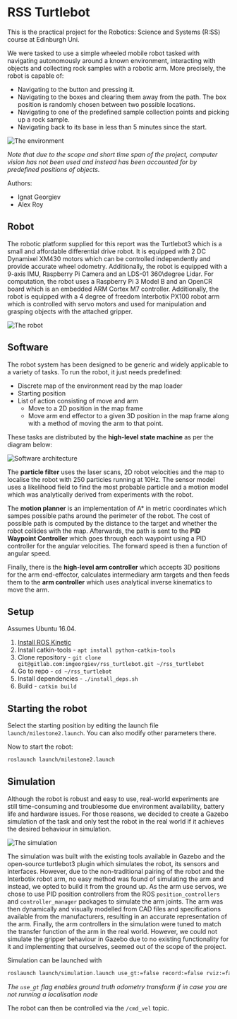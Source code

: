 # RSS Turtlebot

This is the practical project for the Robotics: Science and Systems (R:SS) course at Edinburgh Uni.

We were tasked to use a simple wheeled mobile robot tasked with navigating autonomously around a known environment, interacting with objects and collecting rock samples with a robotic arm. More precisely, the robot is capable of:

* Navigating to the button and pressing it.
* Navigating to the boxes and clearing them away from the path. The box position is randomly chosen between two possible locations.
* Navigating to one of the predefined sample collection points and picking up a rock sample.
* Navigating back to its base in less than 5 minutes since the start.

![The environment](img/rss_environment.jpg)

_Note that due to the scope and short time span of the project, computer vision has not been used and instead has been accounted for by predefined positions of objects._

Authors:

* Ignat Georgiev
* Alex Roy

## Robot

The robotic platform supplied for this report was the Turtlebot3 which is a small and affordable differential drive robot. It is equipped with 2 DC Dynamixel XM430 motors which can be controlled independently and provide accurate wheel odometry. Additionally, the robot is equipped with a 9-axis IMU, Raspberry Pi Camera and an LDS-01 360\degree  Lidar. For computation, the robot uses a Raspberry Pi 3 Model B and an OpenCR board which is an embedded ARM Cortex M7 controller. Additionally, the robot is equipped with a 4 degree of freedom Interbotix PX100 robot arm which is controlled with servo motors and used for manipulation and grasping objects with the attached gripper.

![The robot](img/rss_robot.jpg)

## Software

The robot system has been designed to be generic and widely applicable to a variety of tasks. To run the robot, it just needs predefined:

* Discrete map of the environment read by the map loader
* Starting position
* List of action consisting of move and arm
    * Move to a 2D position in the map frame
    * Move arm end effector to a given 3D position in the map frame along with a method of moving the arm to that point.

These tasks are distributed by the **high-level state machine** as per the diagram below:

![Software architecture](img/rss_turtlebot_architecture.png)

The **particle filter** uses the laser scans, 2D robot velocities and the map to localise the robot with 250 particles running at 10Hz. The sensor model uses a likelihood field to find the most probable particle and a motion model which was analytically derived from experiments with the robot.

The **motion planner** is an implementation of A* in metric coordinates which sampes possible paths around the perimeter of the robot. The cost of possible path is computed by the distance to the target and whether the robot collides with the map. Afterwards, the path is sent to the **PID Waypoint Controller** which goes through each waypoint using a PID controller for the angular velocities. The forward speed is then a function of angular speed.

Finally, there is the **high-level arm controller** which accepts 3D positions for the arm end-effector, calculates intermediary arm targets and then feeds them to the **arm controller** which uses analytical inverse kinematics to move the arm.

## Setup

Assumes Ubuntu 16.04.

1. [Install ROS Kinetic](http://wiki.ros.org/kinetic/Installation/Ubuntu)
2. Install catkin-tools - `apt install python-catkin-tools`
3. Clone repository - `git clone git@gitlab.com:imgeorgiev/rss_turtlebot.git ~/rss_turtlebot`
4. Go to repo - `cd ~/rss_turtlebot`
5. Install dependencies - `./install_deps.sh`
6. Build - `catkin build`

## Starting the robot

Select the starting position by editing the launch file `launch/milestone2.launch`. You can also modify other parameters there.

Now to start the robot:

```bash
roslaunch launch/milestone2.launch
```

## Simulation

Although the robot is robust and easy to use, real-world experiments are still time-consuming and troublesome due environment availability, battery life and hardware issues. For those reasons, we decided to create a Gazebo simulation of the task and only test the robot in the real world if it achieves the desired behaviour in simulation.

![The simulation](img/simulation.png)

The simulation was built with the existing tools available in Gazebo and the open-source turtlebot3 plugin which simulates the robot, its sensors and interfaces. However, due to the non-traditional pairing of the robot and the Interbotix robot arm, no easy method was found of simulating the arm and instead, we opted to build it from the ground up. As the arm use servos, we chose to use PID position controllers from the ROS `position_controllers` and `controller_manager` packages to simulate the arm joints. The arm was then dynamically and visually modelled from CAD files and specifications available from the manufacturers, resulting in an accurate representation of the arm. Finally, the arm controllers in the simulation were tuned to match the transfer function of the arm in the real world. However, we could not simulate the gripper behaviour in Gazebo due to no existing functionality for it and implementing that ourselves, seemed out of the scope of the project.

Simulation can be launched with

```bash
roslaunch launch/simulation.launch use_gt:=false record:=false rviz:=false
```

_The `use_gt` flag enables ground truth odometry transform if in case you are not running a localisation node_

The robot can then be controlled via the `/cmd_vel` topic.
